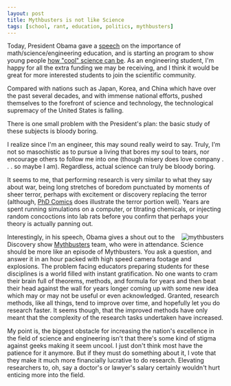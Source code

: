 ```yaml
---
layout: post
title: Mythbusters is not like Science
tags: [school, rant, education, politics, mythbusters]
---
```


Today, President Obama gave a [speech] on the importance of math/science/engineering education, and is starting an program to show young people [how "cool" science can be](http://blogs.discovermagazine.com/badastronomy/2009/11/23/obama-kicks-off-massive-science-education-effort/).  As an engineering student, I'm happy for all the extra funding we may be receiving, and I think it would be great for more interested students to join the scientific community.

Compared with nations such as Japan, Korea, and China which have over the past several decades, and with immense national efforts, pushed themselves to the forefront of science and technology, the technological supremacy of the United States is falling.

There is one small problem with the President's plan: the basic study of these subjects is bloody boring.

I realize since I'm an engineer, this may sound really weird to say.  Truly, I'm not so masochistic as to pursue a living that bores my soul to tears, nor encourage others to follow me into one (though misery does love company . . . so maybe I am).  Regardless, actual science can truly be bloody boring.

It seems to me, that performing research is very similar to what they say about war, being long stretches of boredom punctuated by moments of sheer terror, perhaps with excitement or discovery replacing the terror (although, [PhD Comics] does illustrate the terror portion well).  Years are spent running simulations on a computer, or titrating chemicals, or injecting random concoctions into lab rats before you confirm that perhaps your theory is actually panning out.

<img src="http://images3.wikia.nocookie.net/uncyclopedia/images/thumb/a/a4/Mythbusters19.jpg/320px-Mythbusters19.jpg" alt="mythbusters" style="float:right" />

Interestingly, in his speech, Obama gives a shout out to the Discovery show [Mythbusters] team, who were in attendance.  Science should be more like an episode of Mythbusters.  You ask a question, and answer it in  an hour packed with high speed camera footage and explosions.  The problem facing educators preparing students for these disciplines is a world filled with instant gratification.  No one wants to cram their brain full of theorems, methods, and formula for years and then beat their head against the wall for years longer coming up with some new idea which may or may not be useful or even acknowledged.  Granted, research methods, like all things, tend to improve over time, and hopefully let you do research faster.  It seems though, that the improved methods have only meant that the complexity of the research tasks undertaken have increased.

My point is, the biggest obstacle for increasing the nation's excellence in the field of science and engineering isn't that there's some kind of stigma against geeks making it seem uncool.  I just don't think most have the patience for it anymore.  But if they must do something about it, I vote that they make it much more financially lucrative to do research.  Elevating researchers to, oh, say a doctor's or lawyer's salary certainly wouldn't hurt enticing more into the field.

[speech]:(http://www.whitehouse.gov/the-press-office/remarks-president-education-innovate-campaign)

[PhD Comics]:(http://www.phdcomics.com/comics/archive/phd090308s.gif)

[Mythbusters]:(http://en.wikipedia.org/wiki/MythBusters)

